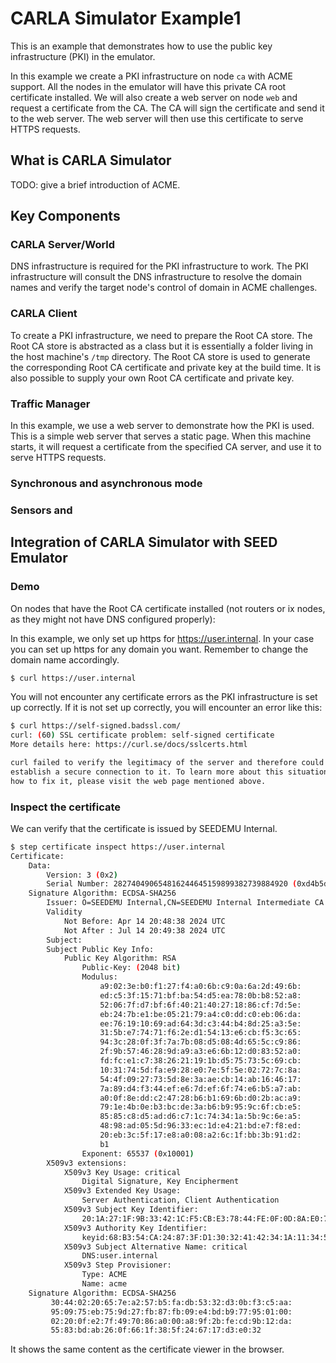 # CARLA Simulator Example1

This is an example that demonstrates how to use the public key infrastructure (PKI) in the emulator.

In this example we create a PKI infrastructure on node `ca` with ACME support. All the nodes in the emulator will have this private CA root certificate installed. We will also create a web server on node `web` and request a certificate from the CA. The CA will sign the certificate and send it to the web server. The web server will then use this certificate to serve HTTPS requests.

## What is CARLA Simulator

TODO: give a brief introduction of ACME.

## Key Components

### CARLA Server/World

DNS infrastructure is required for the PKI infrastructure to work. The PKI infrastructure will consult the DNS infrastructure to resolve the domain names and verify the target node's control of domain in ACME challenges.

### CARLA Client
To create a PKI infrastructure, we need to prepare the Root CA store. The Root CA store is abstracted as a class but it is essentially a folder living in the host machine's `/tmp` directory. The Root CA store is used to generate the corresponding Root CA certificate and private key at the build time. It is also possible to supply your own Root CA certificate and private key.

### Traffic Manager

In this example, we use a web server to demonstrate how the PKI is used. 
This is a simple web server that serves a static page. When this machine starts,
it will request a certificate from the specified CA server, and use it to serve HTTPS requests.

### Synchronous and asynchronous mode

### Sensors and 

## Integration of CARLA Simulator with SEED Emulator 


 
### Demo

On nodes that have the Root CA certificate installed (not routers or ix nodes, as they might not have DNS configured properly):

In this example, we only set up https for https://user.internal.
In your case you can set up https for any domain you want.
Remember to change the domain name accordingly.

```bash
$ curl https://user.internal
```

You will not encounter any certificate errors as the PKI infrastructure is set up correctly. If it is not set up correctly, you will encounter an error like this:

```bash
$ curl https://self-signed.badssl.com/
curl: (60) SSL certificate problem: self-signed certificate
More details here: https://curl.se/docs/sslcerts.html

curl failed to verify the legitimacy of the server and therefore could not
establish a secure connection to it. To learn more about this situation and
how to fix it, please visit the web page mentioned above.
```

### Inspect the certificate

We can verify that the certificate is issued by SEEDEMU Internal.

```bash
$ step certificate inspect https://user.internal
Certificate:
    Data:
        Version: 3 (0x2)
        Serial Number: 282740490654816244645159899382739884920 (0xd4b5d67668d27f85937a9ad18377db78)
    Signature Algorithm: ECDSA-SHA256
        Issuer: O=SEEDEMU Internal,CN=SEEDEMU Internal Intermediate CA
        Validity
            Not Before: Apr 14 20:48:38 2024 UTC
            Not After : Jul 14 20:49:38 2024 UTC
        Subject:
        Subject Public Key Info:
            Public Key Algorithm: RSA
                Public-Key: (2048 bit)
                Modulus:
                    a9:02:3e:b0:f1:27:f4:a0:6b:c9:0a:6a:2d:49:6b:
                    ed:c5:3f:15:71:bf:ba:54:d5:ea:78:0b:b8:52:a8:
                    52:06:7f:d7:bf:6f:40:21:40:27:18:86:cf:7d:5e:
                    eb:24:7b:e1:be:05:21:79:a4:c0:dd:c0:eb:06:da:
                    ee:76:19:10:69:ad:64:3d:c3:44:b4:8d:25:a3:5e:
                    31:5b:e7:74:71:f6:2e:d1:54:13:e6:cb:f5:3c:65:
                    94:3c:28:0f:3f:7a:7b:08:d5:08:4d:65:5c:c9:86:
                    2f:9b:57:46:28:9d:a9:a3:e6:6b:12:d0:83:52:a0:
                    fd:fc:e1:c7:38:26:21:19:1b:d5:75:73:5c:69:cb:
                    10:31:74:5d:fa:e9:28:e0:7e:5f:5e:02:72:7c:8a:
                    54:4f:09:27:73:5d:8e:3a:ae:cb:14:ab:16:46:17:
                    7a:89:d4:f3:44:ef:e6:7d:ef:6f:74:e6:b5:a7:ab:
                    a0:0f:8e:dd:c2:47:28:b6:b1:69:6b:d0:2b:ac:a9:
                    79:1e:4b:0e:b3:bc:de:3a:b6:b9:95:9c:6f:cb:e5:
                    85:85:c8:d5:ad:d6:c7:1c:74:34:1a:5b:9c:6e:a5:
                    48:98:ad:05:5d:96:33:ec:1d:e4:21:bd:e7:f8:ed:
                    20:eb:3c:5f:17:e8:a0:08:a2:6c:1f:bb:3b:91:d2:
                    b1
                Exponent: 65537 (0x10001)
        X509v3 extensions:
            X509v3 Key Usage: critical
                Digital Signature, Key Encipherment
            X509v3 Extended Key Usage:
                Server Authentication, Client Authentication
            X509v3 Subject Key Identifier:
                20:1A:27:1F:9B:33:42:1C:F5:CB:E3:78:44:FE:0F:0D:8A:E0:74:9B
            X509v3 Authority Key Identifier:
                keyid:68:B3:54:CA:24:87:3F:D1:30:32:41:42:34:1A:11:34:5E:98:8C:D0
            X509v3 Subject Alternative Name: critical
                DNS:user.internal
            X509v3 Step Provisioner:
                Type: ACME
                Name: acme
    Signature Algorithm: ECDSA-SHA256
         30:44:02:20:65:7e:a2:57:b5:fa:db:53:32:d3:0b:f3:c5:aa:
         95:09:75:eb:75:9d:27:fb:87:fb:09:e4:bd:b9:77:95:01:00:
         02:20:0f:e2:7f:49:70:86:a0:00:a8:9f:2b:fe:cd:9b:12:da:
         55:83:bd:ab:26:0f:66:1f:38:5f:24:67:17:d3:e0:32
```

It shows the same content as the certificate viewer in the browser.
